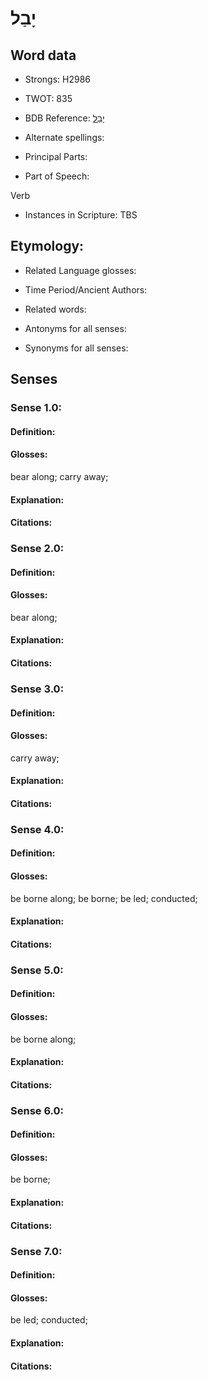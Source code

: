 # יָבַל

<!-- Status: S2="NeedsEdits" -->
<!-- Lexica used for edits:   -->

## Word data

* Strongs: H2986

* TWOT: 835

* BDB Reference: [יָבַל](rc://en/bdb/dict/j.ah.aa)

* Alternate spellings:

* Principal Parts:

* Part of Speech:

Verb

* Instances in Scripture: TBS

## Etymology:

* Related Language glosses:

* Time Period/Ancient Authors:

* Related words:

* Antonyms for all senses:

* Synonyms for all senses:

## Senses

### Sense 1.0:

#### Definition:

#### Glosses:

bear along; carry away; 

#### Explanation:

#### Citations:



### Sense 2.0:

#### Definition:

#### Glosses:

bear along; 

#### Explanation:

#### Citations:



### Sense 3.0:

#### Definition:

#### Glosses:

carry away; 

#### Explanation:

#### Citations:



### Sense 4.0:

#### Definition:

#### Glosses:

be borne along; be borne; be led; conducted; 

#### Explanation:

#### Citations:



### Sense 5.0:

#### Definition:

#### Glosses:

be borne along; 

#### Explanation:

#### Citations:



### Sense 6.0:

#### Definition:

#### Glosses:

be borne; 

#### Explanation:

#### Citations:



### Sense 7.0:

#### Definition:

#### Glosses:

be led; conducted; 

#### Explanation:

#### Citations:



